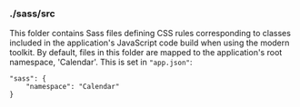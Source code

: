### ./sass/src

This folder contains Sass files defining CSS rules corresponding to classes
included in the application's JavaScript code build when using the modern toolkit.
By default, files in this folder are mapped to the application's root namespace, 'Calendar'.
This is set in `"app.json"`:

    "sass": {
        "namespace": "Calendar"
    }